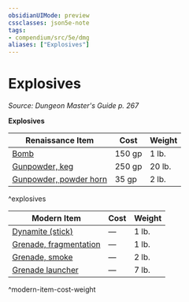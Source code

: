 ```yaml
---
obsidianUIMode: preview
cssclasses: json5e-note
tags:
- compendium/src/5e/dmg
aliases: ["Explosives"]
---
```

# Explosives
*Source: Dungeon Master's Guide p. 267* 

**Explosives**

| Renaissance Item | Cost | Weight |
|------------------|------|--------|
| [Bomb](/2-Mechanics/CLI/items/bomb.md) | 150 gp | 1 lb. |
| [Gunpowder, keg](/2-Mechanics/CLI/items/gunpowder-keg.md) | 250 gp | 20 lb. |
| [Gunpowder, powder horn](/2-Mechanics/CLI/items/gunpowder-horn.md) | 35 gp | 2 lb. |
^explosives

| Modern Item | Cost | Weight |
|-------------|------|--------|
| [Dynamite (stick)](/2-Mechanics/CLI/items/dynamite-stick.md) | — | 1 lb. |
| [Grenade, fragmentation](/2-Mechanics/CLI/items/fragmentation-grenade.md) | — | 1 lb. |
| [Grenade, smoke](/2-Mechanics/CLI/items/smoke-grenade.md) | — | 2 lb. |
| [Grenade launcher](/2-Mechanics/CLI/items/grenade-launcher.md) | — | 7 lb. |
^modern-item-cost-weight